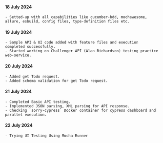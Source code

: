 #### 18 July 2024
    - Setted-up with all capabilities like cucumber-bdd, mochawesome, allure, esbuild, config files, type-definition files etc.

#### 19 July 2024
    - Sample API & UI code added with feature files and execution completed successfully.
    - Started working on Challenger API (Alan Richardson) testing practice web-service.

#### 20 July 2024
    - Added get Todo request.
    - Added schema validation for get Todo request.

#### 21 July 2024
    - Completed Basic API testing.
    - Implemented JSON parsing, XML parsing for API response.
    - Checking `sorry-cypress` Docker container for cypress dashboard and parallel execution.

#### 22 July 2024
    - Trying UI Testing Using Mocha Runner

